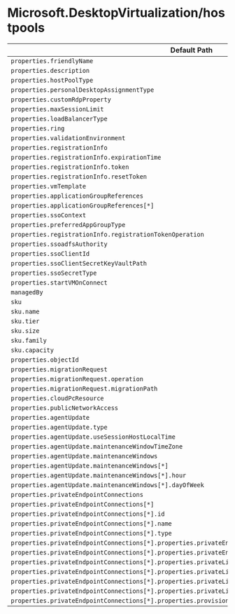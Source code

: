 # Microsoft.DesktopVirtualization/hostpools

| Default Path | Alias |
|---|---|
| `properties.friendlyName` | `Microsoft.DesktopVirtualization/hostPools/friendlyName` |
| `properties.description` | `Microsoft.DesktopVirtualization/hostPools/description` |
| `properties.hostPoolType` | `Microsoft.DesktopVirtualization/hostPools/hostPoolType` |
| `properties.personalDesktopAssignmentType` | `Microsoft.DesktopVirtualization/hostPools/personalDesktopAssignmentType` |
| `properties.customRdpProperty` | `Microsoft.DesktopVirtualization/hostPools/customRdpProperty` |
| `properties.maxSessionLimit` | `Microsoft.DesktopVirtualization/hostPools/maxSessionLimit` |
| `properties.loadBalancerType` | `Microsoft.DesktopVirtualization/hostPools/loadBalancerType` |
| `properties.ring` | `Microsoft.DesktopVirtualization/hostPools/ring` |
| `properties.validationEnvironment` | `Microsoft.DesktopVirtualization/hostPools/validationEnvironment` |
| `properties.registrationInfo` | `Microsoft.DesktopVirtualization/hostPools/registrationInfo` |
| `properties.registrationInfo.expirationTime` | `Microsoft.DesktopVirtualization/hostPools/registrationInfo.expirationTime` |
| `properties.registrationInfo.token` | `Microsoft.DesktopVirtualization/hostPools/registrationInfo.token` |
| `properties.registrationInfo.resetToken` | `Microsoft.DesktopVirtualization/hostPools/registrationInfo.resetToken` |
| `properties.vmTemplate` | `Microsoft.DesktopVirtualization/hostPools/vmTemplate` |
| `properties.applicationGroupReferences` | `Microsoft.DesktopVirtualization/hostPools/applicationGroupReferences` |
| `properties.applicationGroupReferences[*]` | `Microsoft.DesktopVirtualization/hostPools/applicationGroupReferences[*]` |
| `properties.ssoContext` | `Microsoft.DesktopVirtualization/hostPools/ssoContext` |
| `properties.preferredAppGroupType` | `Microsoft.DesktopVirtualization/hostPools/preferredAppGroupType` |
| `properties.registrationInfo.registrationTokenOperation` | `Microsoft.DesktopVirtualization/hostPools/registrationInfo.registrationTokenOperation` |
| `properties.ssoadfsAuthority` | `Microsoft.DesktopVirtualization/hostPools/ssoadfsAuthority` |
| `properties.ssoClientId` | `Microsoft.DesktopVirtualization/hostPools/ssoClientId` |
| `properties.ssoClientSecretKeyVaultPath` | `Microsoft.DesktopVirtualization/hostPools/ssoClientSecretKeyVaultPath` |
| `properties.ssoSecretType` | `Microsoft.DesktopVirtualization/hostPools/ssoSecretType` |
| `properties.startVMOnConnect` | `Microsoft.DesktopVirtualization/hostPools/startVMOnConnect` |
| `managedBy` | `Microsoft.DesktopVirtualization/hostPools/managedBy` |
| `sku` | `Microsoft.DesktopVirtualization/hostPools/sku` |
| `sku.name` | `Microsoft.DesktopVirtualization/hostPools/sku.name` |
| `sku.tier` | `Microsoft.DesktopVirtualization/hostPools/sku.tier` |
| `sku.size` | `Microsoft.DesktopVirtualization/hostPools/sku.size` |
| `sku.family` | `Microsoft.DesktopVirtualization/hostPools/sku.family` |
| `sku.capacity` | `Microsoft.DesktopVirtualization/hostPools/sku.capacity` |
| `properties.objectId` | `Microsoft.DesktopVirtualization/hostPools/objectId` |
| `properties.migrationRequest` | `Microsoft.DesktopVirtualization/hostPools/migrationRequest` |
| `properties.migrationRequest.operation` | `Microsoft.DesktopVirtualization/hostPools/migrationRequest.operation` |
| `properties.migrationRequest.migrationPath` | `Microsoft.DesktopVirtualization/hostPools/migrationRequest.migrationPath` |
| `properties.cloudPcResource` | `Microsoft.DesktopVirtualization/hostPools/cloudPcResource` |
| `properties.publicNetworkAccess` | `Microsoft.DesktopVirtualization/hostPools/publicNetworkAccess` |
| `properties.agentUpdate` | `Microsoft.DesktopVirtualization/hostPools/agentUpdate` |
| `properties.agentUpdate.type` | `Microsoft.DesktopVirtualization/hostPools/agentUpdate.type` |
| `properties.agentUpdate.useSessionHostLocalTime` | `Microsoft.DesktopVirtualization/hostPools/agentUpdate.useSessionHostLocalTime` |
| `properties.agentUpdate.maintenanceWindowTimeZone` | `Microsoft.DesktopVirtualization/hostPools/agentUpdate.maintenanceWindowTimeZone` |
| `properties.agentUpdate.maintenanceWindows` | `Microsoft.DesktopVirtualization/hostPools/agentUpdate.maintenanceWindows` |
| `properties.agentUpdate.maintenanceWindows[*]` | `Microsoft.DesktopVirtualization/hostPools/agentUpdate.maintenanceWindows[*]` |
| `properties.agentUpdate.maintenanceWindows[*].hour` | `Microsoft.DesktopVirtualization/hostPools/agentUpdate.maintenanceWindows[*].hour` |
| `properties.agentUpdate.maintenanceWindows[*].dayOfWeek` | `Microsoft.DesktopVirtualization/hostPools/agentUpdate.maintenanceWindows[*].dayOfWeek` |
| `properties.privateEndpointConnections` | `Microsoft.DesktopVirtualization/hostPools/privateEndpointConnections` |
| `properties.privateEndpointConnections[*]` | `Microsoft.DesktopVirtualization/hostPools/privateEndpointConnections[*]` |
| `properties.privateEndpointConnections[*].id` | `Microsoft.DesktopVirtualization/hostPools/privateEndpointConnections[*].id` |
| `properties.privateEndpointConnections[*].name` | `Microsoft.DesktopVirtualization/hostPools/privateEndpointConnections[*].name` |
| `properties.privateEndpointConnections[*].type` | `Microsoft.DesktopVirtualization/hostPools/privateEndpointConnections[*].type` |
| `properties.privateEndpointConnections[*].properties.privateEndpoint` | `Microsoft.DesktopVirtualization/hostPools/privateEndpointConnections[*].privateEndpoint` |
| `properties.privateEndpointConnections[*].properties.privateEndpoint.id` | `Microsoft.DesktopVirtualization/hostPools/privateEndpointConnections[*].privateEndpoint.id` |
| `properties.privateEndpointConnections[*].properties.privateLinkServiceConnectionState` | `Microsoft.DesktopVirtualization/hostPools/privateEndpointConnections[*].privateLinkServiceConnectionState` |
| `properties.privateEndpointConnections[*].properties.privateLinkServiceConnectionState.status` | `Microsoft.DesktopVirtualization/hostPools/privateEndpointConnections[*].privateLinkServiceConnectionState.status` |
| `properties.privateEndpointConnections[*].properties.privateLinkServiceConnectionState.description` | `Microsoft.DesktopVirtualization/hostPools/privateEndpointConnections[*].privateLinkServiceConnectionState.description` |
| `properties.privateEndpointConnections[*].properties.privateLinkServiceConnectionState.actionsRequired` | `Microsoft.DesktopVirtualization/hostPools/privateEndpointConnections[*].privateLinkServiceConnectionState.actionsRequired` |
| `properties.privateEndpointConnections[*].properties.provisioningState` | `Microsoft.DesktopVirtualization/hostPools/privateEndpointConnections[*].provisioningState` |

